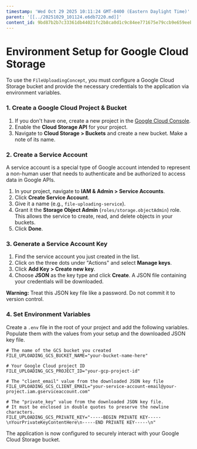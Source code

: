 ```yaml
---
timestamp: 'Wed Oct 29 2025 10:11:24 GMT-0400 (Eastern Daylight Time)'
parent: '[[../20251029_101124.e6db7220.md]]'
content_id: 9bd87b2b7c33361db44021fc2b8ca0d1c9c84ee771675e79ccb9e659eeb63417
---
```


# Environment Setup for Google Cloud Storage

To use the `FileUploadingConcept`, you must configure a Google Cloud Storage bucket and provide the necessary credentials to the application via environment variables.

### 1. Create a Google Cloud Project & Bucket

1. If you don't have one, create a new project in the [Google Cloud Console](https://console.cloud.google.com/).
2. Enable the **Cloud Storage API** for your project.
3. Navigate to **Cloud Storage > Buckets** and create a new bucket. Make a note of its name.

### 2. Create a Service Account

A service account is a special type of Google account intended to represent a non-human user that needs to authenticate and be authorized to access data in Google APIs.

1. In your project, navigate to **IAM & Admin > Service Accounts**.
2. Click **Create Service Account**.
3. Give it a name (e.g., `file-uploading-service`).
4. Grant it the **Storage Object Admin** (`roles/storage.objectAdmin`) role. This allows the service to create, read, and delete objects in your buckets.
5. Click **Done**.

### 3. Generate a Service Account Key

1. Find the service account you just created in the list.
2. Click on the three dots under "Actions" and select **Manage keys**.
3. Click **Add Key > Create new key**.
4. Choose **JSON** as the key type and click **Create**. A JSON file containing your credentials will be downloaded.

**Warning:** Treat this JSON key file like a password. Do not commit it to version control.

### 4. Set Environment Variables

Create a `.env` file in the root of your project and add the following variables. Populate them with the values from your setup and the downloaded JSON key file.

```dotenv
# The name of the GCS bucket you created
FILE_UPLOADING_GCS_BUCKET_NAME="your-bucket-name-here"

# Your Google Cloud project ID
FILE_UPLOADING_GCS_PROJECT_ID="your-gcp-project-id"

# The "client_email" value from the downloaded JSON key file
FILE_UPLOADING_GCS_CLIENT_EMAIL="your-service-account-email@your-project.iam.gserviceaccount.com"

# The "private_key" value from the downloaded JSON key file.
# It must be enclosed in double quotes to preserve the newline characters.
FILE_UPLOADING_GCS_PRIVATE_KEY="-----BEGIN PRIVATE KEY-----\nYourPrivateKeyContentHere\n-----END PRIVATE KEY-----\n"
```

The application is now configured to securely interact with your Google Cloud Storage bucket.
